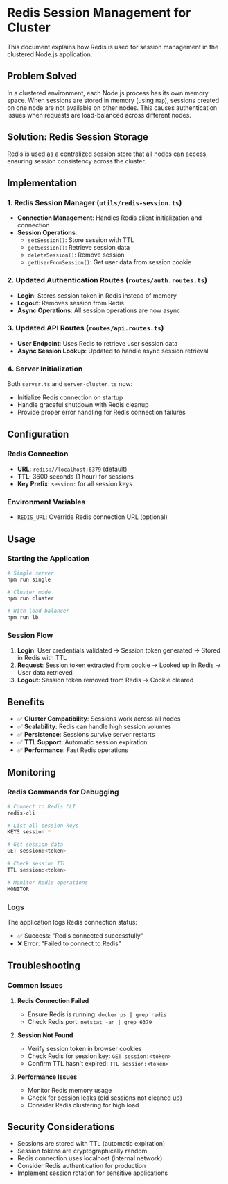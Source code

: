 # Redis Session Management for Cluster

This document explains how Redis is used for session management in the clustered Node.js application.

## Problem Solved

In a clustered environment, each Node.js process has its own memory space. When sessions are stored in memory (using `Map`), sessions created on one node are not available on other nodes. This causes authentication issues when requests are load-balanced across different nodes.

## Solution: Redis Session Storage

Redis is used as a centralized session store that all nodes can access, ensuring session consistency across the cluster.

## Implementation

### 1. Redis Session Manager (`utils/redis-session.ts`)

- **Connection Management**: Handles Redis client initialization and connection
- **Session Operations**:
  - `setSession()`: Store session with TTL
  - `getSession()`: Retrieve session data
  - `deleteSession()`: Remove session
  - `getUserFromSession()`: Get user data from session cookie

### 2. Updated Authentication Routes (`routes/auth.routes.ts`)

- **Login**: Stores session token in Redis instead of memory
- **Logout**: Removes session from Redis
- **Async Operations**: All session operations are now async

### 3. Updated API Routes (`routes/api.routes.ts`)

- **User Endpoint**: Uses Redis to retrieve user session data
- **Async Session Lookup**: Updated to handle async session retrieval

### 4. Server Initialization

Both `server.ts` and `server-cluster.ts` now:

- Initialize Redis connection on startup
- Handle graceful shutdown with Redis cleanup
- Provide proper error handling for Redis connection failures

## Configuration

### Redis Connection

- **URL**: `redis://localhost:6379` (default)
- **TTL**: 3600 seconds (1 hour) for sessions
- **Key Prefix**: `session:` for all session keys

### Environment Variables

- `REDIS_URL`: Override Redis connection URL (optional)

## Usage

### Starting the Application

```bash
# Single server
npm run single

# Cluster mode
npm run cluster

# With load balancer
npm run lb
```

### Session Flow

1. **Login**: User credentials validated → Session token generated → Stored in Redis with TTL
2. **Request**: Session token extracted from cookie → Looked up in Redis → User data retrieved
3. **Logout**: Session token removed from Redis → Cookie cleared

## Benefits

- ✅ **Cluster Compatibility**: Sessions work across all nodes
- ✅ **Scalability**: Redis can handle high session volumes
- ✅ **Persistence**: Sessions survive server restarts
- ✅ **TTL Support**: Automatic session expiration
- ✅ **Performance**: Fast Redis operations

## Monitoring

### Redis Commands for Debugging

```bash
# Connect to Redis CLI
redis-cli

# List all session keys
KEYS session:*

# Get session data
GET session:<token>

# Check session TTL
TTL session:<token>

# Monitor Redis operations
MONITOR
```

### Logs

The application logs Redis connection status:

- ✅ Success: "Redis connected successfully"
- ❌ Error: "Failed to connect to Redis"

## Troubleshooting

### Common Issues

1. **Redis Connection Failed**

   - Ensure Redis is running: `docker ps | grep redis`
   - Check Redis port: `netstat -an | grep 6379`

2. **Session Not Found**

   - Verify session token in browser cookies
   - Check Redis for session key: `GET session:<token>`
   - Confirm TTL hasn't expired: `TTL session:<token>`

3. **Performance Issues**
   - Monitor Redis memory usage
   - Check for session leaks (old sessions not cleaned up)
   - Consider Redis clustering for high load

## Security Considerations

- Sessions are stored with TTL (automatic expiration)
- Session tokens are cryptographically random
- Redis connection uses localhost (internal network)
- Consider Redis authentication for production
- Implement session rotation for sensitive applications
